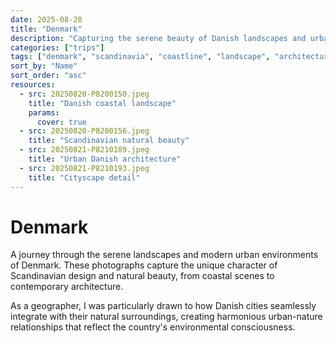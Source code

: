 ```yaml
---
date: 2025-08-20
title: "Denmark"
description: "Capturing the serene beauty of Danish landscapes and urban environments - from coastal scenes to modern Scandinavian architecture."
categories: ["trips"]
tags: ["denmark", "scandinavia", "coastline", "landscape", "architecture"]
sort_by: "Name"
sort_order: "asc"
resources:
  - src: 20250820-P8200150.jpeg
    title: "Danish coastal landscape"
    params:
      cover: true
  - src: 20250820-P8200156.jpeg
    title: "Scandinavian natural beauty"
  - src: 20250821-P8210189.jpeg
    title: "Urban Danish architecture"
  - src: 20250821-P8210193.jpeg
    title: "Cityscape detail"
---
```


# Denmark

A journey through the serene landscapes and modern urban environments of Denmark. These photographs capture the unique character of Scandinavian design and natural beauty, from coastal scenes to contemporary architecture.

As a geographer, I was particularly drawn to how Danish cities seamlessly integrate with their natural surroundings, creating harmonious urban-nature relationships that reflect the country's environmental consciousness.
